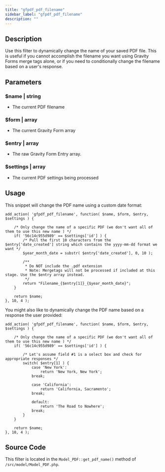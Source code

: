```yaml
---
title: "gfpdf_pdf_filename"
sidebar_label: "gfpdf_pdf_filename"
description: ""
---
```


## Description 

Use this filter to dynamically change the name of your saved PDF file. This is useful if you cannot accomplish the filename you want using Gravity Forms merge tags alone, or if you need to conditionally change the filename based on a user's response. 

## Parameters 

### $name | string
*  The current PDF filename

### $form | array
*  The current Gravity Form array

### $entry | array
*  The raw Gravity Form Entry array.

### $settings | array
*  The current PDF settings being processed

## Usage 

This snippet will change the PDF name using a custom date format:

```
add_action( 'gfpdf_pdf_filename', function( $name, $form, $entry, $settings ) {

	/* Only change the name of a specific PDF (we don't want all of them to use this new name ) */
	if( '56c14c955d989' == $settings['id'] ) {
		/* Pull the first 10 characters from the $entry['date_created'] string which contains the yyyy-mm-dd format we want */
		$year_month_date = substr( $entry['date_created'], 0, 10 );

		/**
		 * Do NOT include the .pdf extension
		 * Note: Mergetags will not be processed if included at this stage. Use the $entry array instead.
		 */
		return "Filename_{$entry[1]}_{$year_month_date}";
	}

	return $name;
}, 10, 4 );
```

You might also like to dynamically change the PDF name based on a response the user provided:

```
add_action( 'gfpdf_pdf_filename', function( $name, $form, $entry, $settings ) {

	/* Only change the name of a specific PDF (we don't want all of them to use this new name ) */
	if( '56c14c955d989' == $settings['id'] ) {

		/* Let's assume field #1 is a select box and check for appropriate responses */
		switch( $entry[1] ) {
			case 'New York':
				return 'New York, New York';
			break;

			case 'California':
				return 'California, Sacramento';
			break;

			default:
				return 'The Road to Nowhere';
			break;
		}
	}

	return $name;
}, 10, 4 );
```

## Source Code 

This filter is located in the `Model_PDF::get_pdf_name()` method of `/src/model/Model_PDF.php`.